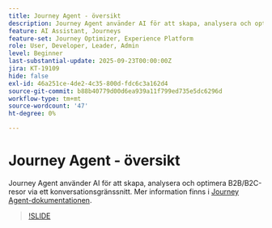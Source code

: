 ```yaml
---
title: Journey Agent - översikt
description: Journey Agent använder AI för att skapa, analysera och optimera B2B/B2C-resor via ett konversationsgränssnitt.
feature: AI Assistant, Journeys
feature-set: Journey Optimizer, Experience Platform
role: User, Developer, Leader, Admin
level: Beginner
last-substantial-update: 2025-09-23T00:00:00Z
jira: KT-19109
hide: false
exl-id: 46a251ce-4de2-4c35-800d-fdc6c3a162d4
source-git-commit: b88b40779d00d6ea939a11f799ed735e5dc6296d
workflow-type: tm+mt
source-wordcount: '47'
ht-degree: 0%

---
```


# Journey Agent - översikt

Journey Agent använder AI för att skapa, analysera och optimera B2B/B2C-resor via ett konversationsgränssnitt. Mer information finns i [Journey Agent-dokumentationen](https://experienceleague.adobe.com/sv/docs/experience-cloud-ai/experience-cloud-ai/agents/ajo-agent-analyze).

>[!SLIDE](journey-agent-overview)
